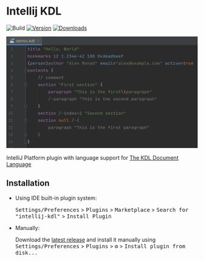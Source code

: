 # Intellij KDL

![Build](https://github.com/kdl-org/intellij-kdl/workflows/Build/badge.svg)
[![Version](https://img.shields.io/jetbrains/plugin/v/20136.svg)](https://plugins.jetbrains.com/plugin/20136)
[![Downloads](https://img.shields.io/jetbrains/plugin/d/20136.svg)](https://plugins.jetbrains.com/plugin/20136)

![demo](images/demo.png)

<!-- Plugin description -->

IntelliJ Platform plugin with language support for [The KDL Document Language](https://kdl.dev/)

<!-- Plugin description end -->

## Installation

- Using IDE built-in plugin system:
  
  <kbd>Settings/Preferences</kbd> > <kbd>Plugins</kbd> > <kbd>Marketplace</kbd> > <kbd>Search for "intellij-kdl"</kbd> >
  <kbd>Install Plugin</kbd>
  
- Manually:

  Download the [latest release](https://github.com/kdl-org/intellij-kdl/releases/latest) and install it manually using
  <kbd>Settings/Preferences</kbd> > <kbd>Plugins</kbd> > <kbd>⚙️</kbd> > <kbd>Install plugin from disk...</kbd>

